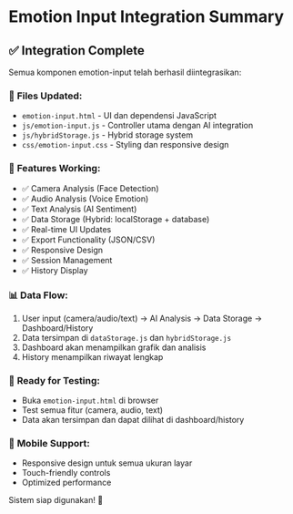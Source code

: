 # Emotion Input Integration Summary

## ✅ Integration Complete

Semua komponen emotion-input telah berhasil diintegrasikan:

### 🔧 **Files Updated:**
- `emotion-input.html` - UI dan dependensi JavaScript
- `js/emotion-input.js` - Controller utama dengan AI integration
- `js/hybridStorage.js` - Hybrid storage system
- `css/emotion-input.css` - Styling dan responsive design

### 🎯 **Features Working:**
- ✅ Camera Analysis (Face Detection)
- ✅ Audio Analysis (Voice Emotion)
- ✅ Text Analysis (AI Sentiment)
- ✅ Data Storage (Hybrid: localStorage + database)
- ✅ Real-time UI Updates
- ✅ Export Functionality (JSON/CSV)
- ✅ Responsive Design
- ✅ Session Management
- ✅ History Display

### 📊 **Data Flow:**
1. User input (camera/audio/text) → AI Analysis → Data Storage → Dashboard/History
2. Data tersimpan di `dataStorage.js` dan `hybridStorage.js`
3. Dashboard akan menampilkan grafik dan analisis
4. History menampilkan riwayat lengkap

### 🚀 **Ready for Testing:**
- Buka `emotion-input.html` di browser
- Test semua fitur (camera, audio, text)
- Data akan tersimpan dan dapat dilihat di dashboard/history

### 📱 **Mobile Support:**
- Responsive design untuk semua ukuran layar
- Touch-friendly controls
- Optimized performance

Sistem siap digunakan! 🎉 